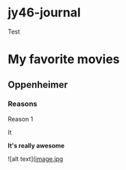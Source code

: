 # jy46-journal
Test
 
# My favorite movies
## Oppenheimer
### Reasons
Reason 1

It

**It's really awesome**

![alt text]([image.jpg](https://github.com/Introduction-to-AI-ML/jy46-journal/blob/main/image.jpg?raw=true)
